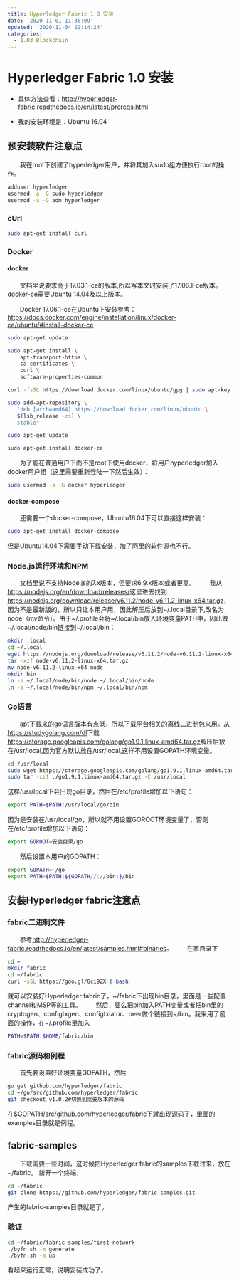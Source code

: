 ```yaml
---
title: Hyperledger Fabric 1.0 安装
date: '2020-11-01 11:36:09'
updated: '2020-11-04 22:14:24'
categories:
  - 1.03 Blockchain
---
```

# Hyperledger Fabric 1.0 安装
* 具体方法查看：http://hyperledger-fabric.readthedocs.io/en/latest/prereqs.html

* 我的安装环境是：Ubuntu 16.04

## 预安装软件注意点
&emsp;&emsp;我在root下创建了hyperledger用户，并将其加入sudo组方便执行root的操作。

```sh
adduser hyperledger
usermod -a -G sudo hyperledger
usermod -a -G adm hyperledger
```
### cUrl

```sh
sudo apt-get install curl
```

### Docker

#### docker

&emsp;&emsp;文档里说要求高于17.03.1-ce的版本,所以写本文时安装了17.06.1-ce版本。docker-ce需要Ubuntu 14.04及以上版本。

&emsp;&emsp;Docker 17.06.1-ce在Ubuntu下安装参考：<https://docs.docker.com/engine/installation/linux/docker-ce/ubuntu/#install-docker-ce>

```sh
sudo apt-get update
```
```sh
sudo apt-get install \
    apt-transport-https \
    ca-certificates \
    curl \
    software-properties-common
```
```sh
curl -fsSL https://download.docker.com/linux/ubuntu/gpg | sudo apt-key add -
```
```sh
sudo add-apt-repository \
   "deb [arch=amd64] https://download.docker.com/linux/ubuntu \
   $(lsb_release -cs) \
   stable"
```
```sh
sudo apt-get update
```
```sh
sudo apt-get install docker-ce
```
&emsp;&emsp;为了能在普通用户下而不是root下使用docker，将用户hyperledger加入docker用户组（这里需要重新登陆一下然后生效）：

```sh
sudo usermod -a -G docker hyperledger
```
#### docker-compose
&emsp;&emsp;还需要一个docker-compose，Ubuntu16.04下可以直接这样安装：

```sh
sudo apt-get install docker-compose
```
但是Ubuntu14.04下需要手动下载安装，加了阿里的软件源也不行。
### Node.js运行环境和NPM
&emsp;&emsp;文档里说不支持Node.js的7.x版本，但要求6.9.x版本或者更高。
&emsp;&emsp;我从<https://nodejs.org/en/download/releases/>这里进去找到<https://nodejs.org/download/release/v6.11.2/node-v6.11.2-linux-x64.tar.gz>，因为不是最新版的，所以只让本用户用，因此解压后放到~/.local目录下,改名为node（mv命令）。由于~/.profile会将~/.local/bin放入环境变量PATH中，因此做~/.local/node/bin链接到~/.local/bin：

```sh
mkdir .local
cd ~/.local
wget https://nodejs.org/download/release/v6.11.2/node-v6.11.2-linux-x64.tar.gz
tar -xzf node-v6.11.2-linux-x64.tar.gz
mv node-v6.11.2-linux-x64 node
mkdir bin
ln -s ~/.local/node/bin/node ~/.local/bin/node
ln -s ~/.local/node/bin/npm ~/.local/bin/npm
```
### Go语言
&emsp;&emsp;apt下载来的go语言版本有点低，所以下载平台相关的离线二进制包来用。从<https://studygolang.com/dl>下载<https://storage.googleapis.com/golang/go1.9.1.linux-amd64.tar.gz>解压后放在/usr/local,因为官方默认放在/usr/local,这样不用设置GOPATH环境变量。

```sh
cd /usr/local
sudo wget https://storage.googleapis.com/golang/go1.9.1.linux-amd64.tar.gz
sudo tar -xzf ./go1.9.1.linux-amd64.tar.gz -C /usr/local
```
这样/usr/local下会出现go目录，然后在/etc/profile增加以下语句：

```sh
export PATH=$PATH:/usr/local/go/bin
```
因为是安装在/usr/local/go，所以就不用设置GOROOT环境变量了，否则在/etc/profile增加以下语句：

```sh
export GOROOT=安装目录/go
```
&emsp;&emsp;然后设置本用户的GOPATH：

```sh
export GOPATH=~/go
export PATH=$PATH:${GOPATH//://bin:}/bin
```

## 安装Hyperledger fabric注意点

### fabric二进制文件

&emsp;&emsp;参考<http://hyperledger-fabric.readthedocs.io/en/latest/samples.html#binaries>。
&emsp;&emsp;在家目录下

```sh
cd ~
mkdir fabric
cd ~/fabric
curl -sSL https://goo.gl/Gci9ZX | bash
```
就可以安装好Hyperledger fabric了，~/fabric下出现bin目录，里面是一些配置channel和MSP等的工具。
&emsp;&emsp;然后，要么把bin加入PATH变量或者把bin里的cryptogen、configtxgen、configtxlator、peer做个链接到~/bin。我采用了前面的操作，在~/.profile里加入

```sh
PATH=$PATH:$HOME/fabric/bin
```

### fabric源码和例程

&emsp;&emsp;首先要设置好环境变量GOPATH，然后

```sh
go get github.com/hyperledger/fabric
cd ~/go/src/github.com/hyperledger/fabric
git checkout v1.0.2#切换到需要版本的源码
```
在$GOPATH/src/github.com/hyperledger/fabric下就出现源码了，里面的examples目录就是例程。

## fabric-samples
&emsp;&emsp;下载需要一些时间，这时候把Hyperledger fabric的samples下载过来，放在~/fabric。
新开一个终端，

```sh
cd ~/fabric
git clone https://github.com/hyperledger/fabric-samples.git
```
产生的fabric-samples目录就是了。

### 验证

```sh
cd ~/fabric/fabric-samples/first-network
./byfn.sh -m generate
./byfn.sh -m up
```
看起来运行正常，说明安装成功了。
